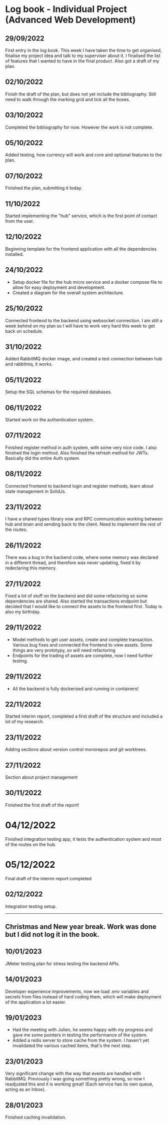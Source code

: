 # Log book - Individual Project (Advanced Web Development)

## 29/09/2022
First entry in the log book. This week I have taken the time to get organised, finalise my project idea and talk to my superviser about it. I finalised the list of features that I wanted to have in the final product. Also got a draft of my plan.

## 02/10/2022
Finish the draft of the plan, but does not yet include the bibliography. Still need to walk through the marking grid and tick all the boxes.

## 03/10/2022
Completed the bibliography for now. However the work is not complete.

## 05/10/2022
Added testing, how currency will work and core and optional features to the plan.

## 07/10/2022
Finished the plan, submitting it today.

## 11/10/2022
Started implementing the "hub" service, which is the first point of contact from the user.

## 12/10/2022
Beginning template for the frontend application with all the dependencies installed.

## 24/10/2022
- Setup docker file for the hub micro service and a docker compose file to allow for easy deployment and development.
- Created a diagram for the overall system architecture.

## 25/10/2022
Connected frontend to the backend using websocket connection. I am still a week behind on my plan so I will have to work very hard this week to get back on schedule.

## 31/10/2022
Added RabbitMQ docker image, and created a test connection between hub and rabbitmq, it works.

## 05/11/2022
Setup the SQL schemas for the required databases.

## 06/11/2022
Started work on the authentication system.

## 07/11/2022
Finished register method in auth system, with some very nice code.
I also finished the login method.
Also finished the refresh method for JWTs. Basically did the entire Auth system.

## 08/11/2022
Connected frontend to backend login and register methods, learn about state management in SolidJs.

## 23/11/2022
I have a shared types library now and RPC communication working between hub and brain and sending back to the client. Need to implement the rest of the routes.

## 26/11/2022
There was a bug in the backend code, where some memory was declared in a different thread, and therefore was never updating, fixed it by redeclaring this memory.

## 27/11/2022
Fixed a lot of stuff on the backend and did some refactoring so some dependencies are shared. Also started the transactions endpoint but decided that I would like to connect the assets to the frontend first.
Today is also my birthday.

## 29/11/2022
 - Model methods to get user assets, create and complete transaction. Various bug fixes and connected the frontend to view assets. Some things are very prototypy, so will need refactoring
 - Endpoints for the trading of assets are complete, now I need further testing.

## 29/11/2022
 - All the backend is fully dockerised and running in containers!

## 22/11/2022
Started interim report, completed a first draft of the structure and included a lot of my research.

## 23/11/2022
Adding sections about version control monorepos and git worktrees.

## 27/11/2022
Section about project management

## 30/11/2022
Finished the first draft of the report!

# 04/12/2022
Finished integration testing app, it tests the authentication system and most of the routes on the hub.

# 05/12/2022
Final draft of the interim report completed
## 02/12/2022
Integration testing setup.

--------------------------------------------------
Christmas and New year break.
Work was done but I did not log it in the book.
--------------------------------------------------

## 10/01/2023
JMeter testing plan for stress testing the backend APIs.

## 14/01/2023
Developer experience improvements, now we load .env variables and secrets from files instead of hard coding them, which will make deployment of the application a lot easier.

## 19/01/2023
- Had the meeting with Julien, he seems happy with my progress and gave me some pointers in testing the performance of the system.
- Added a redis server to store cache from the system. I haven't yet invalidated the various cached items, that's the next step.

## 23/01/2023
Very significant change with the way that events are handled with RabbitMQ. Previously I was going something pretty wrong, so now I readjusted this and it is working great! (Each service has its own queue, acting as an Inbox).

## 28/01/2023
Finished caching invalidation.
